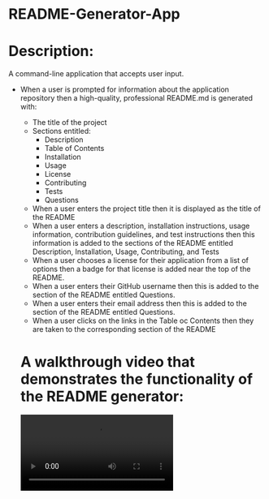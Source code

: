 # README-Generator-App

# Description:

A command-line application that accepts user input.

- When a user is prompted for information about the application repository then a high-quality, professional README.md is generated with:

  - The title of the project
  - Sections entitled:
    - Description
    - Table of Contents
    - Installation
    - Usage
    - License
    - Contributing
    - Tests
    - Questions
  - When a user enters the project title then it is displayed as the title of the README
  - When a user enters a description, installation instructions, usage information, contribution guidelines, and test instructions then this information is added to the sections of the README entitled Description, Installation, Usage, Contributing, and Tests
  - When a user chooses a license for their application from a list of options then a badge for that license is added near the top of the README.
  - When a user enters their GitHub username then this is added to the section of the README entitled Questions.
  - When a user enters their email address then this is added to the section of the README entitled Questions.
  - When a user clicks on the links in the Table oc Contents then they are taken to the corresponding section of the README

  # A walkthrough video that demonstrates the functionality of the README generator:

  ![App recording](Recording.mp4)
